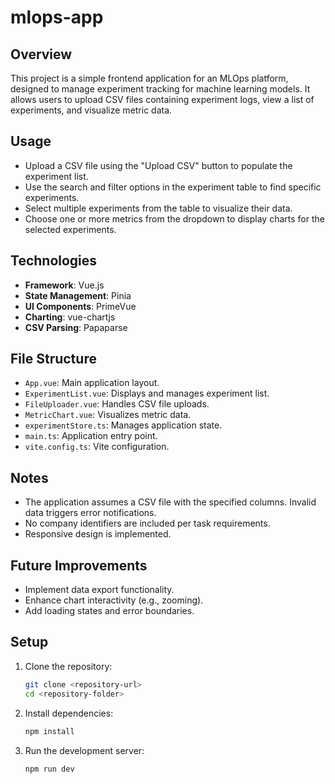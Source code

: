 # mlops-app

## Overview
This project is a simple frontend application for an MLOps platform, designed to manage experiment tracking for machine learning models. It allows users to upload CSV files containing experiment logs, view a list of experiments, and visualize metric data.

## Usage
- Upload a CSV file using the "Upload CSV" button to populate the experiment list.
- Use the search and filter options in the experiment table to find specific experiments.
- Select multiple experiments from the table to visualize their data.
- Choose one or more metrics from the dropdown to display charts for the selected experiments.

## Technologies
- **Framework**: Vue.js
- **State Management**: Pinia
- **UI Components**: PrimeVue
- **Charting**: vue-chartjs
- **CSV Parsing**: Papaparse

## File Structure
- `App.vue`: Main application layout.
- `ExperimentList.vue`: Displays and manages experiment list.
- `FileUploader.vue`: Handles CSV file uploads.
- `MetricChart.vue`: Visualizes metric data.
- `experimentStore.ts`: Manages application state.
- `main.ts`: Application entry point.
- `vite.config.ts`: Vite configuration.

## Notes
- The application assumes a CSV file with the specified columns. Invalid data triggers error notifications.
- No company identifiers are included per task requirements.
- Responsive design is  implemented.

## Future Improvements
- Implement data export functionality.
- Enhance chart interactivity (e.g., zooming).
- Add loading states and error boundaries.

## Setup
1. Clone the repository:
   ```bash
   git clone <repository-url>
   cd <repository-folder>

2. Install dependencies:
   ```bash
   npm install
   
   
3. Run the development server:
   ```bash
   npm run dev



